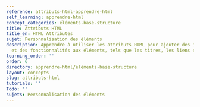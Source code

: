 ```yaml
---
reference: attributs-html-apprendre-html
self_learning: apprendre-html
concept_categories: éléments-base-structure
title: Attributs HTML
title_en: HTML Attributes
sujet: Personnalisation des éléments
description: Apprendre à utiliser les attributs HTML pour ajouter des informations
  et des fonctionnalités aux éléments, tels que les titres, les liens et les images.
learning_order: ''
order: 6
directory: apprendre-html/éléments-base-structure
layout: concepts
slug: attributs-html
tutorials: ''
Todo: ''
sujets: Personnalisation des éléments
---
```

